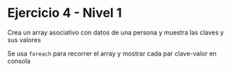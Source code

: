 # Ejercicio 4 - Nivel 1

Crea un array asociativo con datos de una persona y muestra las claves y sus valores

Se usa `foreach` para recorrer el array y mostrar cada par clave-valor en consola

